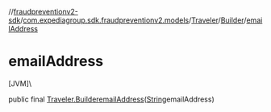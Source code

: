 //[fraudpreventionv2-sdk](../../../../index.md)/[com.expediagroup.sdk.fraudpreventionv2.models](../../index.md)/[Traveler](../index.md)/[Builder](index.md)/[emailAddress](email-address.md)

# emailAddress

[JVM]\

public final [Traveler.Builder](index.md)[emailAddress](email-address.md)([String](https://docs.oracle.com/javase/8/docs/api/java/lang/String.html)emailAddress)
